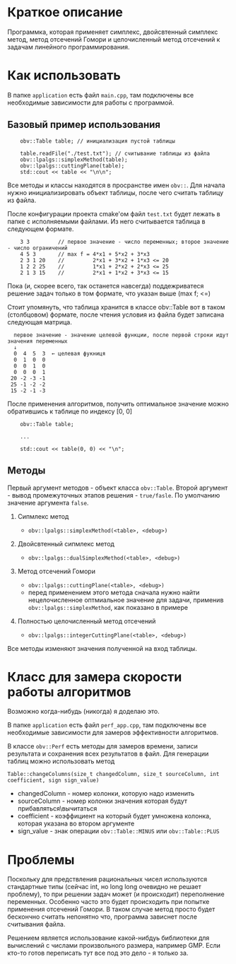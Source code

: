 # Краткое описание

Программка, которая применяет симплекс, двойсвтенный симплекс метод, метод отсечений Гомори и целочисленный метод отсечений к задачам линейного программирования. 

# Как использовать

В папке `application` есть файл `main.cpp`, там подключены все необходимые зависимости для работы с программой. 

## Базовый пример использования

```
    obv::Table table; // инициализация пустой таблицы

    table.readFile("./test.txt"); // считывание таблицы из файла
    obv::lpalgs::simplexMethod(table);
    obv::lpalgs::cuttingPlane(table);
    std::cout << table << "\n\n";
```

Все методы и классы находятся в просранстве имен `obv::`. Для начала нужно инициализировать объект таблицы, после чего считать таблицу из файла.

После конфигурации проекта cmake'ом файл `test.txt` будет лежать в папке с исполняемыми файлами. Из него считывается таблица в следующем формате.

```
    3 3         // первое значение - число переменных; второе значение - число ограничений
    4 5 3       // max f = 4*x1 + 5*x2 + 3*x3
    2 3 1 20    //         2*x1 + 3*x2 + 1*x3 <= 20
    1 2 2 25    //         1*x1 + 2*x2 + 2*x3 <= 25
    2 1 3 15    //         2*x1 + 1*x2 + 3*x3 <= 15
```

Пока (и, скорее всего, так останется навсегда) поддежриватеся решение задач только в том формате, что указан выше (max f; <=)

Стоит упомянуть, что таблица хранится в классе obv::Table вот в таком (столбцовом) формате, после чтения условия из файла будет записана следующая матрица. 

```
  первое значение - значение целевой функции, после первой строки идут значения переменных
  ↓
  0  4  5  3  ← целевая фукниця
  0  1  0  0
  0  0  1  0
  0  0  0  1
 20 -2 -3 -1
 25 -1 -2 -2
 15 -2 -1 -3
```

После применения алгоритмов, получить оптимальное значение можно обратившись к таблице по индексу [0, 0]

```
    obv::Table table;
    
    ...

    std::cout << table(0, 0) << "\n";
```


## Методы

Первый аргумент методов - объект класса `obv::Table`. Второй аргумент - вывод промежуточных этапов решения - `true/fasle`. По умолчанию значение аргумента `false`.

1. Сипмлекс метод
    - `obv::lpalgs::simplexMethod(<table>, <debug>)` 

2. Двойсвтенный сипмлекс метод
    - `obv::lpalgs::dualSimplexMethod(<table>, <debug>)` 

3. Метод отсечений Гомори
    - `obv::lpalgs::cuttingPlane(<table>, <debug>)` 
    - перед применением этого метода сначала нужно найти нецелочисленное оптмиальное значение для задачи, применив `obv::lpalgs::simplexMethod`, как показано в примере

4. Полностью целочисленный метод отсечений
    - `obv::lpalgs::integerCuttingPlane(<table>, <debug>)` 

Все методы изменяют значения полученной на вход таблицы.

# Класс для замера скорости работы алгоритмов

Возможно когда-нибудь (никогда) я доделаю это.

В папке `application` есть файл `perf_app.cpp`, там подключены все необходимые зависимости для замеров эффективности алгоритмов.

В классе `obv::Perf` есть методы для замеров времени, записи результата и сохранения всех результатов в файл. Для генерации таблиц можно использовать метод 

```
Table::changeColumns(size_t changedColumn, size_t sourceColumn, int coefficient, sign sign_value)
```

- changedColumn - номер колонки, которую надо изменить
- sourceColumn - номер колонки значения которая будут прибавляться\вычитаться
- coefficient - коэффициент на который будет умножена колонка, которая указана во втором аргументе
- sign_value - знак операции `obv::Table::MINUS` или `obv::Table::PLUS` 

# Проблемы

Поскольку для предствления рациональных чисел используются стандартные типы (сейчас int, но long long очевидно не решает проблему), то при решении задач может (и происходит) переполнение переменных. Особенно часто это будет происходить при попытке применения отсечений Гомори. В таком случае метод просто будет бескончно считать непонятно что, программа зависнет после считывания файла.

Решением является использование какой-нибдуь библиотеки для вычислений с числами произвольного размера, например GMP. Если кто-то готов переписать тут все под это дело - я только за.
